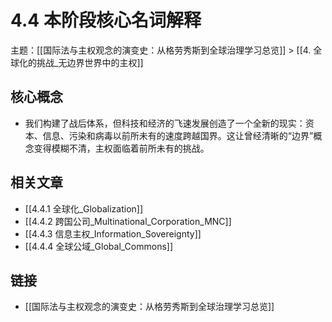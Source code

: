 # 4.4 本阶段核心名词解释

主题：[[国际法与主权观念的演变史：从格劳秀斯到全球治理学习总览]] > [[4. 全球化的挑战_无边界世界中的主权]]

## 核心概念

- 我们构建了战后体系，但科技和经济的飞速发展创造了一个全新的现实：资本、信息、污染和病毒以前所未有的速度跨越国界。这让曾经清晰的“边界”概念变得模糊不清，主权面临着前所未有的挑战。

## 相关文章

- [[4.4.1 全球化_Globalization]]
- [[4.4.2 跨国公司_Multinational_Corporation_MNC]]
- [[4.4.3 信息主权_Information_Sovereignty]]
- [[4.4.4 全球公域_Global_Commons]]

## 链接

- [[国际法与主权观念的演变史：从格劳秀斯到全球治理学习总览]]
